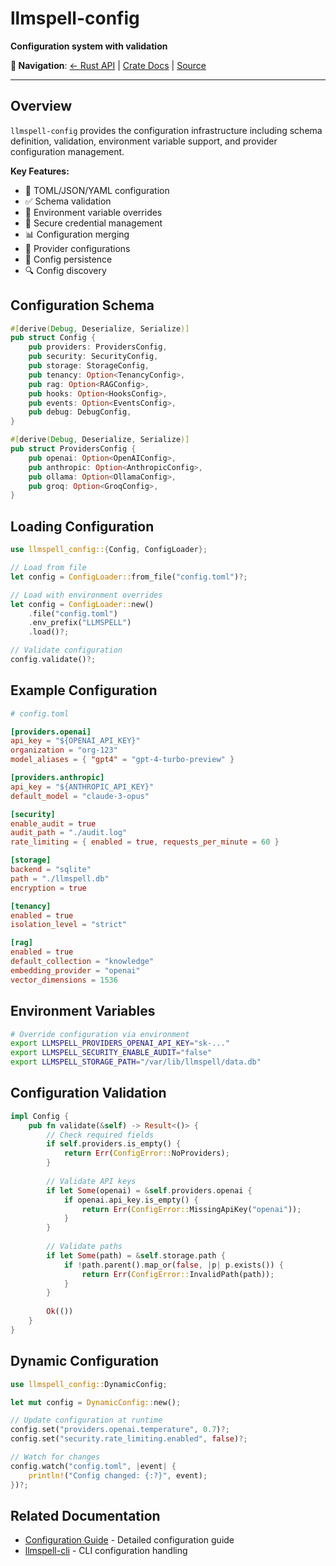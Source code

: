 # llmspell-config

**Configuration system with validation**

**🔗 Navigation**: [← Rust API](README.md) | [Crate Docs](https://docs.rs/llmspell-config) | [Source](../../../../llmspell-config)

---

## Overview

`llmspell-config` provides the configuration infrastructure including schema definition, validation, environment variable support, and provider configuration management.

**Key Features:**
- 📝 TOML/JSON/YAML configuration
- ✅ Schema validation
- 🔄 Environment variable overrides
- 🔐 Secure credential management
- 📊 Configuration merging
- 🎯 Provider configurations
- 💾 Config persistence
- 🔍 Config discovery

## Configuration Schema

```rust
#[derive(Debug, Deserialize, Serialize)]
pub struct Config {
    pub providers: ProvidersConfig,
    pub security: SecurityConfig,
    pub storage: StorageConfig,
    pub tenancy: Option<TenancyConfig>,
    pub rag: Option<RAGConfig>,
    pub hooks: Option<HooksConfig>,
    pub events: Option<EventsConfig>,
    pub debug: DebugConfig,
}

#[derive(Debug, Deserialize, Serialize)]
pub struct ProvidersConfig {
    pub openai: Option<OpenAIConfig>,
    pub anthropic: Option<AnthropicConfig>,
    pub ollama: Option<OllamaConfig>,
    pub groq: Option<GroqConfig>,
}
```

## Loading Configuration

```rust
use llmspell_config::{Config, ConfigLoader};

// Load from file
let config = ConfigLoader::from_file("config.toml")?;

// Load with environment overrides
let config = ConfigLoader::new()
    .file("config.toml")
    .env_prefix("LLMSPELL")
    .load()?;

// Validate configuration
config.validate()?;
```

## Example Configuration

```toml
# config.toml

[providers.openai]
api_key = "${OPENAI_API_KEY}"
organization = "org-123"
model_aliases = { "gpt4" = "gpt-4-turbo-preview" }

[providers.anthropic]
api_key = "${ANTHROPIC_API_KEY}"
default_model = "claude-3-opus"

[security]
enable_audit = true
audit_path = "./audit.log"
rate_limiting = { enabled = true, requests_per_minute = 60 }

[storage]
backend = "sqlite"
path = "./llmspell.db"
encryption = true

[tenancy]
enabled = true
isolation_level = "strict"

[rag]
enabled = true
default_collection = "knowledge"
embedding_provider = "openai"
vector_dimensions = 1536
```

## Environment Variables

```bash
# Override configuration via environment
export LLMSPELL_PROVIDERS_OPENAI_API_KEY="sk-..."
export LLMSPELL_SECURITY_ENABLE_AUDIT="false"
export LLMSPELL_STORAGE_PATH="/var/lib/llmspell/data.db"
```

## Configuration Validation

```rust
impl Config {
    pub fn validate(&self) -> Result<()> {
        // Check required fields
        if self.providers.is_empty() {
            return Err(ConfigError::NoProviders);
        }
        
        // Validate API keys
        if let Some(openai) = &self.providers.openai {
            if openai.api_key.is_empty() {
                return Err(ConfigError::MissingApiKey("openai"));
            }
        }
        
        // Validate paths
        if let Some(path) = &self.storage.path {
            if !path.parent().map_or(false, |p| p.exists()) {
                return Err(ConfigError::InvalidPath(path));
            }
        }
        
        Ok(())
    }
}
```

## Dynamic Configuration

```rust
use llmspell_config::DynamicConfig;

let mut config = DynamicConfig::new();

// Update configuration at runtime
config.set("providers.openai.temperature", 0.7)?;
config.set("security.rate_limiting.enabled", false)?;

// Watch for changes
config.watch("config.toml", |event| {
    println!("Config changed: {:?}", event);
})?;
```

## Related Documentation

- [Configuration Guide](../../configuration.md) - Detailed configuration guide
- [llmspell-cli](llmspell-cli.md) - CLI configuration handling